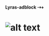 #### Lyras-adblock ⇢+ 

# ![alt text](https://cdn.discordapp.com/attachments/797203351871684702/797477816710856714/ezgif-3-b33aecd566e6.gif)
